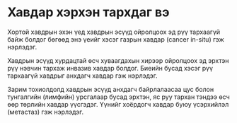 # Хавдар хэрхэн тархдаг вэ

Хортой хавдрын эхэн үед хавдрын эсүүд ойролцоох эд рүү тархаагүй байж болдог бөгөөд энэ үеийг хэсэг газрын хавдар (cancer in-situ) гэж нэрлэдэг.

Хавдрын эсүүд хурдацтай өсч хуваагдахын хирээр ойролцоох эд эрхтэн рүү нэвчин тархаж инвазив хавдар болдог. Биеийн бусад хэсэг рүү тархаагүй хавдрыг анхдагч хавдар гэж нэрлэдэг.

Зарим тохиолдолд хавдрын эсүүд анхдагч байрлалаасаа цус болон тунгалгийн (лимфийн) урсгалаар бусад эрхтэн, яс руу тархан тэндээ өсч өөр төрлийн хавдар үүсгэдэг. Үүнийг хоёрдогч хавдар буюу үсэрхийлэл (метастаз) гэж нэрлэдэг.
